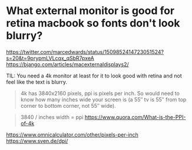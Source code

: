 # What external monitor is good for retina macbook so fonts don't look blurry?

https://twitter.com/marcedwards/status/1509852414723051524?s=20&t=9prypmLVLcqx_qSbR7pxeA
https://bjango.com/articles/macexternaldisplays2/

TIL: You need a 4k monitor at least for it to look good with retina and not feel
like the text is blurry.


> 4k has 3840x2160 pixels, ppi is pixels per inch. So would need to know how many inches wide your screen is (a 55″ tv is 55″ from top corner to bottom corner, not 55″ wide).

> 3840 / inches width = ppi
https://www.quora.com/What-is-the-PPI-of-4k


https://www.omnicalculator.com/other/pixels-per-inch
https://www.sven.de/dpi/
